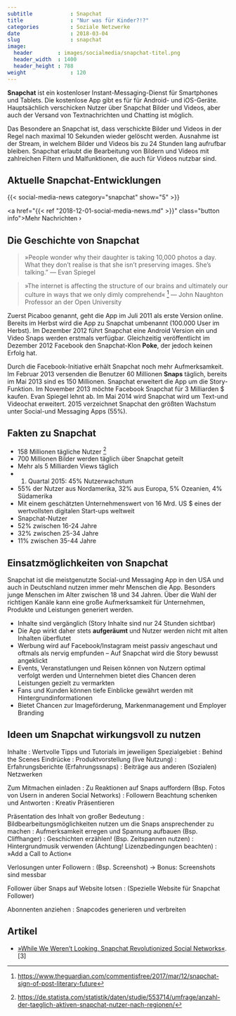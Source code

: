 ```yaml
---
subtitle            : Snapchat
title               : "Nur was für Kinder?!?"
categories          : Soziale Netzwerke
date                : 2018-03-04
slug                : snapchat
image:
  header        : images/socialmedia/snapchat-titel.png
  header_width  : 1400
  header_height : 788
weight              : 120
---
```

**Snapchat** ist ein kostenloser Instant-Messaging-Dienst für
Smartphones und Tablets. Die kostenlose App gibt es für für Android- und
iOS-Geräte. Hauptsächlich verschicken Nutzer über Snapchat Bilder und
Videos, aber auch der Versand von Textnachrichten und Chatting ist
möglich.
<!--more-->

Das Besondere an Snapchat ist, dass verschickte Bilder und Videos in der
Regel nach maximal 10 Sekunden wieder gelöscht werden. Ausnahme ist der
Stream, in welchem Bilder und Videos bis zu 24 Stunden lang aufrufbar
bleiben. Snapchat erlaubt die Bearbeitung von Bildern und Videos mit
zahlreichen Filtern und Malfunktionen, die auch für Videos nutzbar sind.

## Aktuelle Snapchat-Entwicklungen

{{< social-media-news category="snapchat" show="5" >}}

<a href="{{< ref "2018-12-01-social-media-news.md" >}}" class="button info">Mehr Nachrichten ›</a>

## Die Geschichte von Snapchat

> »People wonder why their daughter is taking 10,000 photos a day. What
> they don’t realise is that she isn’t preserving images. She’s
> talking.”
> —  Evan Spiegel 

> »The internet is affecting the structure of our brains and ultimately
> our culture in ways that we only dimly comprehend« [^1]
> —  John Naughton Professor an der Open University 

Zuerst Picaboo genannt, geht die App im Juli 2011 als erste Version online. Bereits im Herbst wird die App zu Snapchat umbenannt (100.000 User im Herbst). Im Dezember 2012 führt Snapchat eine Android Version ein und Video Snaps werden erstmals verfügbar. Gleichzeitig veröffentlicht im Dezember 2012 Facebook den Snapchat-Klon **Poke**, der jedoch keinen Erfolg hat.

Durch die Facebook-Initiative erhält Snapchat noch mehr Aufmerksamkeit. Im Februar 2013 versenden die Benutzer 60 Millionen **Snaps** täglich, bereits im Mai 2013 sind es 150 Millionen. Snapchat erweitert die App um die Story-Funktion. Im November 2013 möchte Facebook Snapchat für 3 Milliarden $ kaufen. Evan Spiegel lehnt ab. Im Mai 2014 wird Snapchat wird um Text-und Videochat erweitert. 2015 verzeichnet Snapchat den größten Wachstum unter Social-und Messaging Apps (55%).

## Fakten zu Snapchat

* 158 Millionen tägliche Nutzer [^2]
* 700 Millionen Bilder werden täglich über Snapchat geteilt
* Mehr als 5 Milliarden Views täglich
* 1. Quartal 2015: 45% Nutzerwachstum
* 55% der Nutzer aus Nordamerika, 32% aus Europa, 5% Ozeanien, 4%
    Südamerika
* Mit einem geschätzten Unternehmenswert von 16 Mrd. US $ eines der
    wertvollsten digitalen Start-ups weltweit
* Snapchat-Nutzer
* 52% zwischen 16-24 Jahre
* 32% zwischen 25-34 Jahre
* 11% zwischen 35-44 Jahre

## Einsatzmöglichkeiten von Snapchat

Snapchat ist die meistgenutzte Social-und Messaging App in den USA und auch in Deutschland nutzen immer mehr Menschen die App. Besonders junge Menschen im Alter zwischen 18 und 34 Jahren. Über die Wahl der richtigen Kanäle kann eine große Aufmerksamkeit für Unternehmen, Produkte und Leistungen generiert werden.

* Inhalte sind vergänglich (Story Inhalte sind nur 24 Stunden sichtbar)
* Die App wirkt daher stets **aufgeräumt** und Nutzer werden nicht mit alten Inhalten überflutet
* Werbung wird auf Facebook/Instagram meist passiv angeschaut und oftmals als nervig empfunden – Auf Snapchat wird die Story bewusst angeklickt
* Events, Veranstatlungen und Reisen können von Nutzern optimal verfolgt werden und Unternehmen bietet dies Chancen deren Leistungen gezielt zu vermarkten
* Fans und Kunden können tiefe Einblicke gewährt werden mit Hintergrundinformationen
* Bietet Chancen zur Imageförderung, Markenmanagement und Employer Branding

## Ideen um Snapchat wirkungsvoll zu nutzen

Inhalte
:   Wertvolle Tipps und Tutorials im jeweiligen Spezialgebiet
:   Behind the Scenes Eindrücke
:   Produktvorstellung (live Nutzung)
:   Erfahrungsberichte (Erfahrungssnaps)
:   Beiträge aus anderen (Sozialen) Netzwerken

Zum Mitmachen einladen
:   Zu Reaktionen auf Snaps auffordern (Bsp. Fotos von Usern in anderen
    Social Networks)
:   Followern Beachtung schenken und Antworten
:   Kreativ Präsentieren

Präsentation des Inhalt von großer Bedeutung
:   Bildbearbeitungsmöglichkeiten nutzen um die Snaps ansprechender zu
    machen
:   Aufmerksamkeit erregen und Spannung aufbauen (Bsp. Cliffhanger)
:   Geschichten erzählen\! (Bsp. Zeitspannen nutzen)
:   Hintergrundmusik verwenden (Achtung\! Lizenzbedingungen beachten)
:   »Add a Call to Action«

Verlosungen unter Followern 
:   (Bsp. Screenshot) → Bonus: Screenshots sind messbar

Follower über Snaps auf Website lotsen 
:   (Spezielle Website für Snapchat Follower)

Abonnenten anziehen
:   Snapcodes generieren und verbreiten

## Artikel

* [»While We Weren’t Looking, Snapchat Revolutionized Social
    Networks«](http://mobile.nytimes.com/2016/11/30/technology/while-we-werent-looking-snapchat-revolutionized-social-networks.html).\[3\]

[^1]: <https://www.theguardian.com/commentisfree/2017/mar/12/snapchat-sign-of-post-literary-future>
[^2]: <https://de.statista.com/statistik/daten/studie/553714/umfrage/anzahl-der-taeglich-aktiven-snapchat-nutzer-nach-regionen/>
[^3]: <http://mobile.nytimes.com/2016/11/30/technology/while-we-werent-looking-snapchat-revolutionized-social-networks.html>

